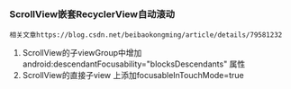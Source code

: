 ### ScrollView嵌套RecyclerView自动滚动
    相关文章https://blog.csdn.net/beibaokongming/article/details/79581232
1. ScrollView的子viewGroup中增加android:descendantFocusability="blocksDescendants" 属性    
2.    ScrollView的直接子view 上添加focusableInTouchMode=true